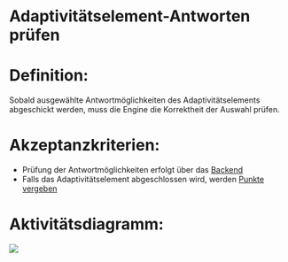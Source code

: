 # Adaptivitätselement-Antworten prüfen


# Definition:
Sobald ausgewählte Antwortmöglichkeiten des Adaptivitätselements abgeschickt werden, muss die Engine die 
Korrektheit der Auswahl prüfen.

# Akzeptanzkriterien:
- Prüfung der Antwortmöglichkeiten erfolgt über das [Backend](Backend-GE.md)
- Falls das Adaptivitätselement abgeschlossen wird, werden [Punkte vergeben](EWE0003.md)

# Aktivitätsdiagramm:
![](imageEngineAdaptivitätselementAntwortenAuswerten.png)